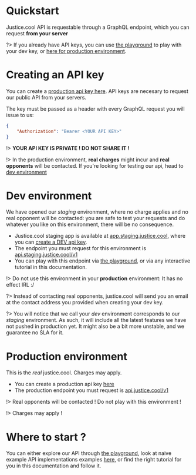# Quickstart

Justice.cool API is requestable through a GraphQL endpoint, which you can request **from your server**



?> If you already have API keys, you can use [the playground](/playground.md) to play with your dev key, or [here for production environment](https://api.justice.cool/v1).

# Creating an API key

You can create a [production api key here](https://app.justice.cool/account). API keys are necesary to request our public API from your servers.

The key must be passed as a header with every GraphQL request you will issue to us:

```json
{
    "Authorization": "Bearer <YOUR API KEY>"
}
```


!> **YOUR API KEY IS PRIVATE ! DO NOT SHARE IT !**

!> In the production environment, **real charges** might incur and **real opponents** will be contacted. If you're looking for testing our api, head to [dev environment](#dev-environment)


# Dev environment

We have opened our *staging* environment, where no charge applies and no real opponent will be contacted: you are safe to test your requests and do whatever you like on this environment, there will be no consequence.


- Justice.cool staging app is available at [app.staging.justice.cool](https://app.staging.justice.cool/), where you can [create a DEV api key](https://app.staging.justice.cool/dev/api).
- The endpoint you must request for this environment is [api.staging.justice.cool/v1](https://api.staging.justice.cool/v1)
- You can play with this endpoint via [the playground](/playground.md), or via any interactive tutorial in this documentation.

!> Do not use this environment in your **production** environment: It has no effect IRL :/

?> Instead of contacting real opponents, justice.cool will send you an email at the contact address you provided when creating your dev key.

?> You will notice that we call your *dev* environment corresponds to our *staging* environment. As such, it will include all the latest features we have not pushed in production yet. It might also be a bit more unstable, and we guarantee no SLA for it.


# Production environment

This is the *real* justice.cool. Charges may apply.

- You can create a production api key [here](https://app.justice.cool/dev/api)
- The production endpoint you must request is [api.justice.cool/v1](https://api.justice.cool/v1)

!> Real opponents will be contacted ! Do not play with this environment !

!> Charges may apply !


# Where to start ?

You can either explore our API through [the playground](/playground.md),
look at naive example API implementations examples [here](https://gitlab.com/justice.cool/autoresponders/tree/master/src/auto-reponders),
or find the right tutorial for you in this documentation and follow it.